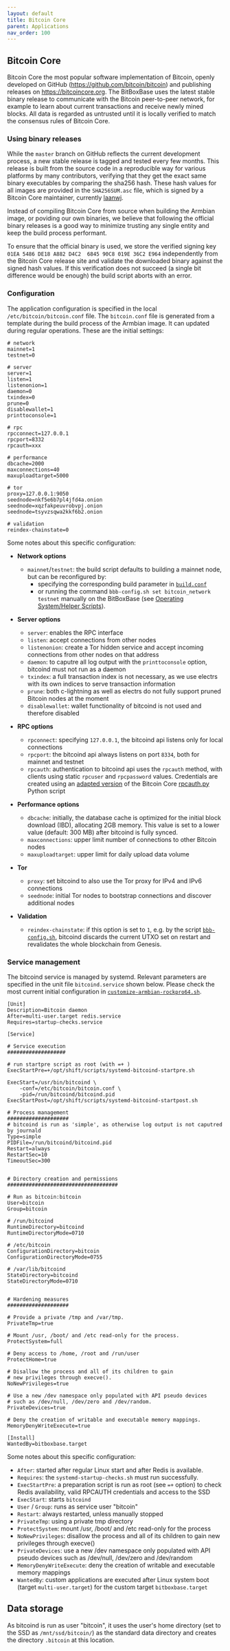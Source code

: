 ```yaml
---
layout: default
title: Bitcoin Core
parent: Applications
nav_order: 100
---
```

## Bitcoin Core

Bitcoin Core the most popular software implementation of Bitcoin, openly developed on GitHub (<https://github.com/bitcoin/bitcoin>) and publishing releases on <https://bitcoincore.org>. The BitBoxBase uses the latest stable binary release to communicate with the Bitcoin peer-to-peer network, for example to learn about current transactions and receive newly mined blocks. All data is regarded as untrusted until it is locally verified to match the consensus rules of Bitcoin Core.

### Using binary releases

While the `master` branch on GitHub reflects the current development process, a new stable release is tagged and tested every few months. This release is built from the source code in a reproducible way for various platforms by many contributors, verifying that they get the exact same binary executables by comparing the sha256 hash. These hash values for all images are provided in the `SHA256SUM.asc` file, which is signed by a Bitcoin Core maintainer, currently [laanwj](https://github.com/laanwj).

Instead of compiling Bitcoin Core from source when building the Armbian image, or poviding our own binaries, we believe that following the official binary releases is a good way to minimize trusting any single entity and keep the build process performant.

To ensure that the official binary is used, we store the verified signing key `01EA 5486 DE18 A882 D4C2  6845 90C8 019E 36C2 E964` independently from the Bitcoin Core release site and validate the downloaded binary against the signed hash values. If this verification does not succeed (a single bit difference would be enough) the build script aborts with an error.

### Configuration

The application configuration is specified in the local `/etc/bitcoin/bitcoin.conf` file. The `bitcoin.conf` file is generated from a template during the build process of the Armbian image. It can updated during regular operations. These are the initial settings:

```console
# network
mainnet=1
testnet=0

# server
server=1
listen=1
listenonion=1
daemon=0
txindex=0
prune=0
disablewallet=1
printtoconsole=1

# rpc
rpcconnect=127.0.0.1
rpcport=8332
rpcauth=xxx

# performance
dbcache=2000
maxconnections=40
maxuploadtarget=5000

# tor
proxy=127.0.0.1:9050
seednode=nkf5e6b7pl4jfd4a.onion
seednode=xqzfakpeuvrobvpj.onion
seednode=tsyvzsqwa2kkf6b2.onion

# validation
reindex-chainstate=0
```

Some notes about this specific configuration:

* **Network options**
  * `mainnet`/`testnet`: the build script defaults to building a mainnet node, but can be reconfigured by:
    * specifying the corresponding build parameter in [`build.conf`](../../armbian/base/build/build.conf)
    * or running the command `bbb-config.sh set bitcoin_network testnet` manually on the BitBoxBase (see [Operating System/Helper Scripts](../os/helper-scripts.md)).

* **Server options**
  * `server`: enables the RPC interface
  * `listen`: accept connections from other nodes
  * `listenonion`: create a Tor hidden service and accept incoming connections from other nodes on that address
  * `daemon`: to caputre all log output with the `printtoconsole` option, bitcoind must not run as a daemon
  * `txindex`: a full transaction index is not necessary, as we use electrs with its own indices to serve transaction information
  * `prune`: both c-lightning as well as electrs do not fully support pruned Bitcoin nodes at the moment
  * `disablewallet`: wallet functionality of bitcoind is not used and therefore disabled

* **RPC options**
  * `rpconnect`: specifying `127.0.0.1`, the bitcoind api listens only for local connections
  * `rpcport`: the bitcoind api always listens on port `8334`, both for mainnet and testnet
  * `rpcauth`: authentication to bitcoind api uses the `rpcauth` method, with clients using static `rpcuser` and `rpcpassword` values. Credentials are created using an [adapted version](https://github.com/digitalbitbox/bitbox-base/blob/master/armbian/base/scripts/bitcoind-rpcauth.py) of the Bitcoin Core [rpcauth.py](https://github.com/bitcoin/bitcoin/tree/master/share/rpcauth) Python script

* **Performance options**
  * `dbcache`: initially, the database cache is optimized for the initial block download (IBD), allocating 2GB memory. This value is set to a lower value (default: 300 MB) after bitcoind is fully synced.
  * `maxconnections`: upper limit number of connections to other Bitcoin nodes
  * `maxuploadtarget`: upper limit for daily upload data volume

* **Tor**
  * `proxy`: set bitcoind to also use the Tor proxy for IPv4 and IPv6 connections
  * `seednode`: initial Tor nodes to bootstrap connections and discover additional nodes

* **Validation**
  * `reindex-chainstate`: if this option is set to `1`, e.g. by the script [`bbb-config.sh`](https://github.com/digitalbitbox/bitbox-base/blob/master/armbian/base/scripts/bbb-config.sh), bitcoind discards the current UTXO set on restart and revalidates the whole blockchain from Genesis.

### Service management

The bitcoind service is managed by systemd. Relevant parameters are specified in the unit file `bitcoind.service` shown below. Please check the most current initial configuration in [`customize-armbian-rockpro64.sh`](../../armbian/base/build/customize-armbian-rockpro64.sh).

```console
[Unit]
Description=Bitcoin daemon
After=multi-user.target redis.service
Requires=startup-checks.service

[Service]

# Service execution
###################

# run startpre script as root (with =+ )
ExecStartPre=+/opt/shift/scripts/systemd-bitcoind-startpre.sh

ExecStart=/usr/bin/bitcoind \
    -conf=/etc/bitcoin/bitcoin.conf \
    -pid=/run/bitcoind/bitcoind.pid
ExecStartPost=/opt/shift/scripts/systemd-bitcoind-startpost.sh

# Process management
####################
# bitcoind is run as 'simple', as otherwise log output is not caputred by journald
Type=simple
PIDFile=/run/bitcoind/bitcoind.pid
Restart=always
RestartSec=10
TimeoutSec=300


# Directory creation and permissions
####################################

# Run as bitcoin:bitcoin
User=bitcoin
Group=bitcoin

# /run/bitcoind
RuntimeDirectory=bitcoind
RuntimeDirectoryMode=0710

# /etc/bitcoin
ConfigurationDirectory=bitcoin
ConfigurationDirectoryMode=0755

# /var/lib/bitcoind
StateDirectory=bitcoind
StateDirectoryMode=0710


# Hardening measures
####################

# Provide a private /tmp and /var/tmp.
PrivateTmp=true

# Mount /usr, /boot/ and /etc read-only for the process.
ProtectSystem=full

# Deny access to /home, /root and /run/user
ProtectHome=true

# Disallow the process and all of its children to gain
# new privileges through execve().
NoNewPrivileges=true

# Use a new /dev namespace only populated with API pseudo devices
# such as /dev/null, /dev/zero and /dev/random.
PrivateDevices=true

# Deny the creation of writable and executable memory mappings.
MemoryDenyWriteExecute=true

[Install]
WantedBy=bitboxbase.target
```

Some notes about this specific configuration:

* `After`: started after regular Linux start and after Redis is available.
* `Requires`: the `systemd-startup-checks.sh` must run successfully.
* `ExecStartPre`: a preparation script is run as root (see `=+` option) to check Redis availability, valid RPCAUTH credentials and access to the SSD
* `ExecStart`: starts `bitcoind`
* `User` / `Group`: runs as service user "bitcoin"
* `Restart`: always restarted, unless manually stopped
* `PrivateTmp`: using a private tmp directory
* `ProtectSystem`: mount /usr, /boot/ and /etc read-only for the process
* `NoNewPrivileges`: disallow the process and all of its children to gain new privileges through execve()
* `PrivateDevices`: use a new /dev namespace only populated with API pseudo devices such as /dev/null, /dev/zero and /dev/random
* `MemoryDenyWriteExecute`: deny the creation of writable and executable memory mappings
* `WantedBy`: custom applications are executed after Linux system boot (target `multi-user.target`) for the custom target `bitboxbase.target`


## Data storage

As bitcoind is run as user "bitcoin", it uses the user's home directory (set to the SSD as `/mnt/ssd/bitcoin/`) as the standard data directory and creates the directory `.bitcoin` at this location.
